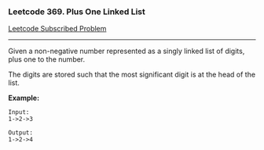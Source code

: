 ### Leetcode 369. Plus One Linked List
[Leetcode Subscribed Problem](https://leetcode.com/problems/plus-one-linked-list/)

---

Given a non-negative number represented as a singly linked list of digits, plus one to the number.

The digits are stored such that the most significant digit is at the head of the list.

**Example:**
```
Input:
1->2->3

Output:
1->2->4
```
